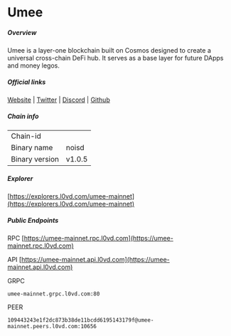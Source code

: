 # Umee


##### Overview
Umee is a layer-one blockchain built on Cosmos designed to create a universal cross-chain DeFi hub. It serves as a base layer for future DApps and money legos.


##### Official links
[Website](https://umee.cc/) | [Twitter](https://twitter.com/Umee_CrossChain) | [Discord](https://discord.gg/umee) | [Github](https://github.com/umee-network)

##### Chain info

|  |  |
| ------ | ------ |
| Chain-id |  |
| Binary name | noisd |
| Binary version | v1.0.5 |

##### Explorer
[https://explorers.l0vd.com/umee-mainnet](https://explorers.l0vd.com/umee-mainnet)

##### Public Endpoints
RPC
[https://umee-mainnet.rpc.l0vd.com](https://umee-mainnet.rpc.l0vd.com)

API
[https://umee-mainnet.api.l0vd.com](https://umee-mainnet.api.l0vd.com)

GRPC
```
umee-mainnet.grpc.l0vd.com:80
```

PEER
```
109443243e1f2dc873b38de11bcdd6195143179f@umee-mainnet.peers.l0vd.com:10656
```
